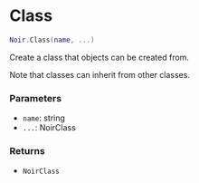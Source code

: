 # Class

```lua
Noir.Class(name, ...)
```
Create a class that objects can be created from.

Note that classes can inherit from other classes.

### Parameters
- `name`: string
- `...`: NoirClass
### Returns
- `NoirClass`